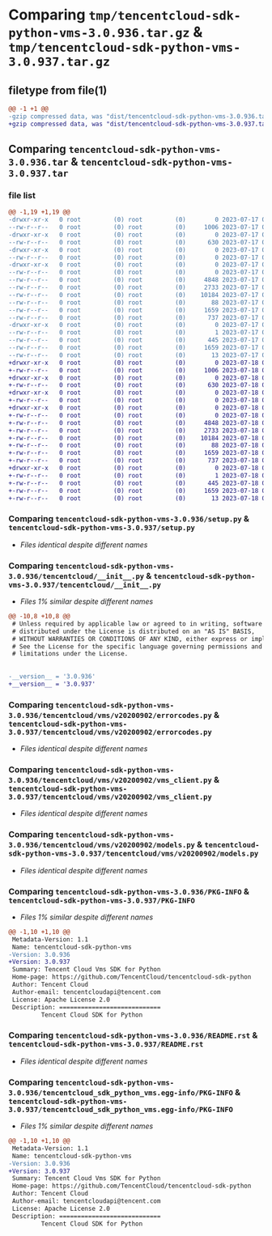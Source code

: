 # Comparing `tmp/tencentcloud-sdk-python-vms-3.0.936.tar.gz` & `tmp/tencentcloud-sdk-python-vms-3.0.937.tar.gz`

## filetype from file(1)

```diff
@@ -1 +1 @@
-gzip compressed data, was "dist/tencentcloud-sdk-python-vms-3.0.936.tar", last modified: Mon Jul 17 00:39:25 2023, max compression
+gzip compressed data, was "dist/tencentcloud-sdk-python-vms-3.0.937.tar", last modified: Tue Jul 18 00:34:51 2023, max compression
```

## Comparing `tencentcloud-sdk-python-vms-3.0.936.tar` & `tencentcloud-sdk-python-vms-3.0.937.tar`

### file list

```diff
@@ -1,19 +1,19 @@
-drwxr-xr-x   0 root         (0) root         (0)        0 2023-07-17 00:39:25.000000 tencentcloud-sdk-python-vms-3.0.936/
--rw-r--r--   0 root         (0) root         (0)     1006 2023-07-17 00:39:25.000000 tencentcloud-sdk-python-vms-3.0.936/setup.py
-drwxr-xr-x   0 root         (0) root         (0)        0 2023-07-17 00:39:25.000000 tencentcloud-sdk-python-vms-3.0.936/tencentcloud/
--rw-r--r--   0 root         (0) root         (0)      630 2023-07-17 00:39:25.000000 tencentcloud-sdk-python-vms-3.0.936/tencentcloud/__init__.py
-drwxr-xr-x   0 root         (0) root         (0)        0 2023-07-17 00:39:25.000000 tencentcloud-sdk-python-vms-3.0.936/tencentcloud/vms/
--rw-r--r--   0 root         (0) root         (0)        0 2023-07-17 00:39:25.000000 tencentcloud-sdk-python-vms-3.0.936/tencentcloud/vms/__init__.py
-drwxr-xr-x   0 root         (0) root         (0)        0 2023-07-17 00:39:25.000000 tencentcloud-sdk-python-vms-3.0.936/tencentcloud/vms/v20200902/
--rw-r--r--   0 root         (0) root         (0)        0 2023-07-17 00:39:25.000000 tencentcloud-sdk-python-vms-3.0.936/tencentcloud/vms/v20200902/__init__.py
--rw-r--r--   0 root         (0) root         (0)     4848 2023-07-17 00:39:25.000000 tencentcloud-sdk-python-vms-3.0.936/tencentcloud/vms/v20200902/errorcodes.py
--rw-r--r--   0 root         (0) root         (0)     2733 2023-07-17 00:39:25.000000 tencentcloud-sdk-python-vms-3.0.936/tencentcloud/vms/v20200902/vms_client.py
--rw-r--r--   0 root         (0) root         (0)    10184 2023-07-17 00:39:25.000000 tencentcloud-sdk-python-vms-3.0.936/tencentcloud/vms/v20200902/models.py
--rw-r--r--   0 root         (0) root         (0)       88 2023-07-17 00:39:25.000000 tencentcloud-sdk-python-vms-3.0.936/setup.cfg
--rw-r--r--   0 root         (0) root         (0)     1659 2023-07-17 00:39:25.000000 tencentcloud-sdk-python-vms-3.0.936/PKG-INFO
--rw-r--r--   0 root         (0) root         (0)      737 2023-07-17 00:39:25.000000 tencentcloud-sdk-python-vms-3.0.936/README.rst
-drwxr-xr-x   0 root         (0) root         (0)        0 2023-07-17 00:39:25.000000 tencentcloud-sdk-python-vms-3.0.936/tencentcloud_sdk_python_vms.egg-info/
--rw-r--r--   0 root         (0) root         (0)        1 2023-07-17 00:39:25.000000 tencentcloud-sdk-python-vms-3.0.936/tencentcloud_sdk_python_vms.egg-info/dependency_links.txt
--rw-r--r--   0 root         (0) root         (0)      445 2023-07-17 00:39:25.000000 tencentcloud-sdk-python-vms-3.0.936/tencentcloud_sdk_python_vms.egg-info/SOURCES.txt
--rw-r--r--   0 root         (0) root         (0)     1659 2023-07-17 00:39:25.000000 tencentcloud-sdk-python-vms-3.0.936/tencentcloud_sdk_python_vms.egg-info/PKG-INFO
--rw-r--r--   0 root         (0) root         (0)       13 2023-07-17 00:39:25.000000 tencentcloud-sdk-python-vms-3.0.936/tencentcloud_sdk_python_vms.egg-info/top_level.txt
+drwxr-xr-x   0 root         (0) root         (0)        0 2023-07-18 00:34:51.000000 tencentcloud-sdk-python-vms-3.0.937/
+-rw-r--r--   0 root         (0) root         (0)     1006 2023-07-18 00:34:51.000000 tencentcloud-sdk-python-vms-3.0.937/setup.py
+drwxr-xr-x   0 root         (0) root         (0)        0 2023-07-18 00:34:51.000000 tencentcloud-sdk-python-vms-3.0.937/tencentcloud/
+-rw-r--r--   0 root         (0) root         (0)      630 2023-07-18 00:34:51.000000 tencentcloud-sdk-python-vms-3.0.937/tencentcloud/__init__.py
+drwxr-xr-x   0 root         (0) root         (0)        0 2023-07-18 00:34:51.000000 tencentcloud-sdk-python-vms-3.0.937/tencentcloud/vms/
+-rw-r--r--   0 root         (0) root         (0)        0 2023-07-18 00:34:51.000000 tencentcloud-sdk-python-vms-3.0.937/tencentcloud/vms/__init__.py
+drwxr-xr-x   0 root         (0) root         (0)        0 2023-07-18 00:34:51.000000 tencentcloud-sdk-python-vms-3.0.937/tencentcloud/vms/v20200902/
+-rw-r--r--   0 root         (0) root         (0)        0 2023-07-18 00:34:51.000000 tencentcloud-sdk-python-vms-3.0.937/tencentcloud/vms/v20200902/__init__.py
+-rw-r--r--   0 root         (0) root         (0)     4848 2023-07-18 00:34:51.000000 tencentcloud-sdk-python-vms-3.0.937/tencentcloud/vms/v20200902/errorcodes.py
+-rw-r--r--   0 root         (0) root         (0)     2733 2023-07-18 00:34:51.000000 tencentcloud-sdk-python-vms-3.0.937/tencentcloud/vms/v20200902/vms_client.py
+-rw-r--r--   0 root         (0) root         (0)    10184 2023-07-18 00:34:51.000000 tencentcloud-sdk-python-vms-3.0.937/tencentcloud/vms/v20200902/models.py
+-rw-r--r--   0 root         (0) root         (0)       88 2023-07-18 00:34:51.000000 tencentcloud-sdk-python-vms-3.0.937/setup.cfg
+-rw-r--r--   0 root         (0) root         (0)     1659 2023-07-18 00:34:51.000000 tencentcloud-sdk-python-vms-3.0.937/PKG-INFO
+-rw-r--r--   0 root         (0) root         (0)      737 2023-07-18 00:34:51.000000 tencentcloud-sdk-python-vms-3.0.937/README.rst
+drwxr-xr-x   0 root         (0) root         (0)        0 2023-07-18 00:34:51.000000 tencentcloud-sdk-python-vms-3.0.937/tencentcloud_sdk_python_vms.egg-info/
+-rw-r--r--   0 root         (0) root         (0)        1 2023-07-18 00:34:51.000000 tencentcloud-sdk-python-vms-3.0.937/tencentcloud_sdk_python_vms.egg-info/dependency_links.txt
+-rw-r--r--   0 root         (0) root         (0)      445 2023-07-18 00:34:51.000000 tencentcloud-sdk-python-vms-3.0.937/tencentcloud_sdk_python_vms.egg-info/SOURCES.txt
+-rw-r--r--   0 root         (0) root         (0)     1659 2023-07-18 00:34:51.000000 tencentcloud-sdk-python-vms-3.0.937/tencentcloud_sdk_python_vms.egg-info/PKG-INFO
+-rw-r--r--   0 root         (0) root         (0)       13 2023-07-18 00:34:51.000000 tencentcloud-sdk-python-vms-3.0.937/tencentcloud_sdk_python_vms.egg-info/top_level.txt
```

### Comparing `tencentcloud-sdk-python-vms-3.0.936/setup.py` & `tencentcloud-sdk-python-vms-3.0.937/setup.py`

 * *Files identical despite different names*

### Comparing `tencentcloud-sdk-python-vms-3.0.936/tencentcloud/__init__.py` & `tencentcloud-sdk-python-vms-3.0.937/tencentcloud/__init__.py`

 * *Files 1% similar despite different names*

```diff
@@ -10,8 +10,8 @@
 # Unless required by applicable law or agreed to in writing, software
 # distributed under the License is distributed on an "AS IS" BASIS,
 # WITHOUT WARRANTIES OR CONDITIONS OF ANY KIND, either express or implied.
 # See the License for the specific language governing permissions and
 # limitations under the License.
 
 
-__version__ = '3.0.936'
+__version__ = '3.0.937'
```

### Comparing `tencentcloud-sdk-python-vms-3.0.936/tencentcloud/vms/v20200902/errorcodes.py` & `tencentcloud-sdk-python-vms-3.0.937/tencentcloud/vms/v20200902/errorcodes.py`

 * *Files identical despite different names*

### Comparing `tencentcloud-sdk-python-vms-3.0.936/tencentcloud/vms/v20200902/vms_client.py` & `tencentcloud-sdk-python-vms-3.0.937/tencentcloud/vms/v20200902/vms_client.py`

 * *Files identical despite different names*

### Comparing `tencentcloud-sdk-python-vms-3.0.936/tencentcloud/vms/v20200902/models.py` & `tencentcloud-sdk-python-vms-3.0.937/tencentcloud/vms/v20200902/models.py`

 * *Files identical despite different names*

### Comparing `tencentcloud-sdk-python-vms-3.0.936/PKG-INFO` & `tencentcloud-sdk-python-vms-3.0.937/PKG-INFO`

 * *Files 1% similar despite different names*

```diff
@@ -1,10 +1,10 @@
 Metadata-Version: 1.1
 Name: tencentcloud-sdk-python-vms
-Version: 3.0.936
+Version: 3.0.937
 Summary: Tencent Cloud Vms SDK for Python
 Home-page: https://github.com/TencentCloud/tencentcloud-sdk-python
 Author: Tencent Cloud
 Author-email: tencentcloudapi@tencent.com
 License: Apache License 2.0
 Description: ============================
         Tencent Cloud SDK for Python
```

### Comparing `tencentcloud-sdk-python-vms-3.0.936/README.rst` & `tencentcloud-sdk-python-vms-3.0.937/README.rst`

 * *Files identical despite different names*

### Comparing `tencentcloud-sdk-python-vms-3.0.936/tencentcloud_sdk_python_vms.egg-info/PKG-INFO` & `tencentcloud-sdk-python-vms-3.0.937/tencentcloud_sdk_python_vms.egg-info/PKG-INFO`

 * *Files 1% similar despite different names*

```diff
@@ -1,10 +1,10 @@
 Metadata-Version: 1.1
 Name: tencentcloud-sdk-python-vms
-Version: 3.0.936
+Version: 3.0.937
 Summary: Tencent Cloud Vms SDK for Python
 Home-page: https://github.com/TencentCloud/tencentcloud-sdk-python
 Author: Tencent Cloud
 Author-email: tencentcloudapi@tencent.com
 License: Apache License 2.0
 Description: ============================
         Tencent Cloud SDK for Python
```


